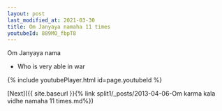 ```yaml
---
layout: post
last_modified_at: 2021-03-30
title: Om Janyaya namaha 11 times
youtubeId: 889MO_fbpT8
---
```

 
 
Om Janyaya nama 
 
 -  Who is very able in war 
 
  
 
  
 
 
 
 
 
 


{% include youtubePlayer.html id=page.youtubeId %}
 
[Next]({{ site.baseurl }}{% link  split1/_posts/2013-04-06-Om karma kala vidhe namaha 11 times.md%})
 
